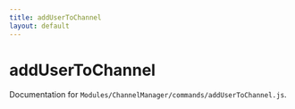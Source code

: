 ```yaml
---
title: addUserToChannel
layout: default
---
```


# addUserToChannel

Documentation for `Modules/ChannelManager/commands/addUserToChannel.js`.
